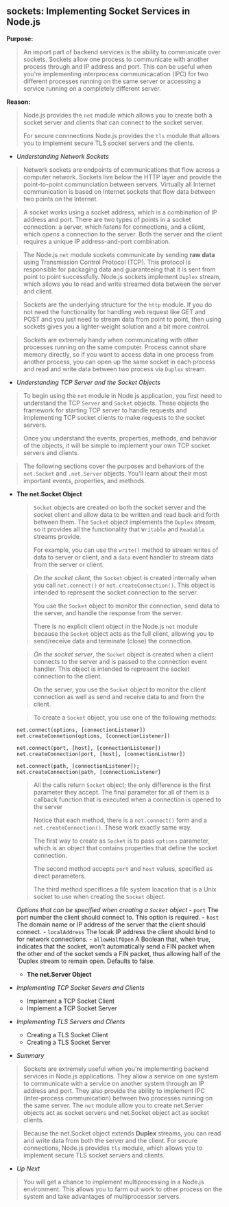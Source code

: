 ## sockets: Implementing Socket Services in Node.js

**Purpose:**
> An import part of backend services is the ability to communicate over sockets.
> Sockets allow one process to communicate with another process through and IP address and port.
> This can be useful when you're implementing interprocess communicacation (IPC) for two different processes
> running on the same server or accessing a service running on a completely different server.

**Reason:**
> Node.js provides the `net` module which allows you to create both a socket server and clients that can connect 
> to the socket server.
>
> For secure connnections Node.js provides the `tls` module that allows you to implement secure TLS socket servers
> and the clients.

- *Understanding Network Sockets*
> Network sockets are endpoints of communications that flow across a computer network. 
> Sockets live below the HTTP layer and provide the point-to-point communciation between servers.
> Virtually all Internet communication is based on Internet sockets that flow data between two points on the Internet.

> A socket works using a socket address, which is a combination of IP address and port.
> There are two types of points in a socket connection: a server, which *listens* for connections, and a
> client, which *opens* a connection to the server.
> Both the server and the client requires a unique IP address-and-port combination.

> The Node.js `net` module sockets communicate by sending **raw data** using Transmission Control Protocol (TCP).
> This protocol is responsible for packaging data and guaranteeing that it is sent from point to point successfully.
> Node.js sockets implement `Duplex` stream, which allows you to read and write streamed data between the server
> and client.

> Sockets are the underlying structure for the `http` module. If you do not need the functionality for handling
> web request like GET and POST and you just need to stream data from point to point, then using sockets gives
> you a lighter-weight solution and a bit more control.

> Sockets are extremely handy when communicating with other processes running on the same computer.
> Process cannot share memory directly, so if you want to access data in one process from another process,
> you can open up the same socket in each process and read and write data between two process via `Duplex` stream.
	
- *Understanding TCP Server and the Socket Objects*
> To begin using the `net` module in Node.js application, you first need to understand the TCP `Server` and `Socket`
> objects. These objects the framework for starting TCP server to handle requests and implementing TCP socket clients
> to make requests to the socket servers.
>
> Once you understand the events, properties, methods, and behavior of the objects, it will be simple to implement 
> your own TCP socket servers and clients.

> The following sections cover the purposes and behaviors of the `net.Socket` and `.net.Server` objects. You'll learn 
> about their most important events, properties, and methods.

  - **The net.Socket Object**
  	> `Socket` objects are created on both the socket server and the socket client and allow data to be written and read 
  	> back and forth between them.
 	> The `Socket` object implements the `Duplex` stream, so it provides all the functionality that `Writable` and 
  	> `Readable` streams provide.
  	>
  	> For example, you can use the `write()` method to stream writes of data to server or client, and a `data` event
  	> handler to stream data from the server or client.
  
  	> *On the socket client*, the `Socket` object is created internally when you call `net.connect()` or `net.createConnection()`.
  	> This object is intended to represent the socket connection to the server.
  	>
  	> You use the `Socket` object to monitor the connection, send data to the server, and handle the response from the server.
  	>
  	> There is no explicit client object in the Node.js `net` module because the `Socket` object acts as the full client,
  	> allowing you to send/receive data and terminate (close) the connection.
  
  	> *On the socket server*, the `Socket` object is created when a client connects to the server and is passed to the connection
  	> event handler.
  	> This object is intended to represent the socket connection to the client.
  	>
  	> On the server, you use the `Socket` object to monitor the client connection as well as send and receive data to and from
  	> the client.
  
 	> To create a `Socket` object, you use one of the following methods:
  	```
  	net.connect(options, [connectionListener])
  	net.createConnetion(options, [connectionListener])
  
  	net.connect(port, [host], [connectionListener])
  	net.createConnection(port, [host], [connectionListner])
  
  	net.connect(path, [connectionListener]);
  	net.createConnection(path, [connectionListener]
  	```
  	> All the calls return `Socket` object; the only difference is the first parameter they accept.
  	> The final parameter for all of them is a callback function that is executed when a connection
  	> is opened to the server
  	>
  	> Notice that each method, there is a `net.connect()` form and a `net.createConnection()`. These work
  	> exactly same way.
  	>
  	> The first way to create as `Socket` is to pass `options` parameter, which is an object that contains
  	> properties that define the socket connection.
  	>
  	> The second method accepts `port` and `host` values, specified as direct parameters.
  	>
  	> The third method specifices a file system loacation that is a Unix socket to use when creating the 
  	> `Socket` object.
  
  	*Options that can be specified when creating a `Socket` object*
  		- `port` The port number the client should connect to. This option is required.
  		- `host` The domain name or IP address of the server that the client should connect.
  		- `localAddress` The locak IP address the client should bind to for network connections.
  		- `allowHalfOpen` A Boolean that, when true, indicates that the socket, won't automatically
 		send a FIN packet when the other end of the socket sends a FIN packet, thus allowing half of the `Duplex stream to 			remain open. Defaults to false.
  
  	- **The net.Server Object**
	
- *Implementing TCP Socket Severs and Clients*
  - Implement a TCP Socket Client
  - Implement a TCP Socket Server
  
- *Implementing TLS Servers and Clients*
  - Creating a TLS Socket Client
  - Creating a TLS Socket Server
  	
- *Summary*
> Sockets are extremely useful when you're implementing backend services in Node.js
> applications. 
> They allow a service on one system to communicate with a service on another system
> through an IP address and port.
> They also provide the ability to implement IPC (inter-process communication) 
> between two processes running on the same server.
> The `net` module allow you to create net.Server objects act as socket servers and 
> net.Socket object act as socket clients.

> Because the net.Socket object extends **Duplex** streams, you can read and write data
> from both the server and the client.
> For secure connections, Node.js provides `tls` module, which allows you to implement
> secure TLS socket servers and clients.

- *Up Next*
> You will get a chance to implement multiprocessing in a Node.js environment. This
> allows you to farm out work to other process on the system and take advantages
> of multiprocessor servers.

